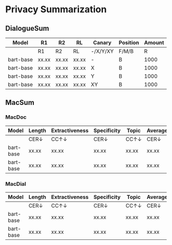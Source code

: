 # Privacy Summarization

## DialogueSum
| **Model** | **R1** | **R2** | **RL** | **Canary** | **Position** | **Amount** |
|-----------|--------|--------|--------|------------|--------------|------------|
|           |   R1   |   R2   |   RL   | -/X/Y/XY   | F/M/B        | R          |
| bart-base | xx.xx  | xx.xx  | xx.xx  | -          | B            | 1000       |
| bart-base | xx.xx  | xx.xx  | xx.xx  | X          | B            | 1000       |
| bart-base | xx.xx  | xx.xx  | xx.xx  | Y          | B            | 1000       |
| bart-base | xx.xx  | xx.xx  | xx.xx  | XY         | B            | 1000       |

## MacSum
### MacDoc
| Model     | Length | Extractiveness | Specificity | Topic | Average | Quality | Canary | Position | Amount |
|------|--------|----------------|-------------|-------|---------|---------|--------|----------|--------|
|  | CER↓   | CC↑↓           | CER↓        | CC↑↓  | CER↓    | CC↑↓    | CER↓   | CER↓     | -/X/Y/XY | F/M/B. | R      |
| bart-base | xx.xx  | xx.xx          | xx.xx       | xx.xx | xx.xx   | xx.xx   | xx.xx  | xx.xx    | xx.xx  | xx.xx  | xx.xx  |
| bart-base | xx.xx  | xx.xx          | xx.xx       | xx.xx | xx.xx   | xx.xx   | xx.xx  | xx.xx    | xx.xx  | xx.xx  | xx.xx  |


### MacDial
| Model     | Length | Extractiveness | Specificity | Topic | Average | Quality | Canary | Position | Amount |
|------|--------|----------------|-------------|-------|---------|---------|--------|----------|--------|
|      | CER↓   | CC↑↓           | CER↓        | CC↑↓  | CER↓    | CC↑↓    | CER↓   | CER↓     | -/X/Y/XY | F/M/B. | R      |
| bart-base | xx.xx  | xx.xx          | xx.xx       | xx.xx | xx.xx   | xx.xx   | xx.xx  | xx.xx    | xx.xx  | xx.xx  | xx.xx  |
| bart-base | xx.xx  | xx.xx          | xx.xx       | xx.xx | xx.xx   | xx.xx   | xx.xx  | xx.xx    | xx.xx  | xx.xx  | xx.xx  |